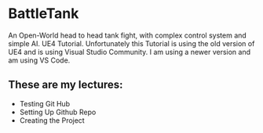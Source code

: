 # BattleTank
An Open-World head to head tank fight, with complex control system and simple AI. UE4 Tutorial.
Unfortunately this Tutorial is using the old version of UE4 and is using Visual Studio Community.
I am using a newer version and am using VS Code.

## These are my lectures:

* Testing Git Hub
* Setting Up Github Repo
* Creating the Project
